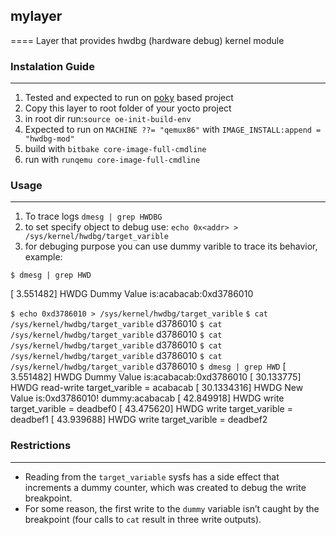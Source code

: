 ## mylayer
====
Layer that provides hwdbg (hardware debug) kernel module

### Instalation Guide 
-----------------------
1. Tested and expected to run on [poky](https://git.yoctoproject.org/poky/) based project
2. Copy this layer to root folder of your yocto project
3. in root dir run:`source oe-init-build-env`
4. Expected to run on `MACHINE ??= "qemux86"` with `IMAGE_INSTALL:append = "hwdbg-mod"`
5. build with `bitbake core-image-full-cmdline`
6. run with `runqemu core-image-full-cmdline`
### Usage 
-----------------------
1. To trace logs `dmesg | grep HWDBG`
2. to set specify object to debug use: `echo 0x<addr> > /sys/kernel/hwdbg/target_varible`
3. for debuging purpose you can use dummy varible to trace its behavior, example:

`
$ dmesg | grep HWD
`

[  3.551482] HWDG Dummy Value is:acabacab:0xd3786010

`
$ echo 0xd3786010 > /sys/kernel/hwdbg/target_varible
`
`
$ cat /sys/kernel/hwdbg/target_varible
`
d3786010
`
$ cat /sys/kernel/hwdbg/target_varible
`
d3786010
`
$ cat /sys/kernel/hwdbg/target_varible
`
d3786010
`
$ cat /sys/kernel/hwdbg/target_varible
`
d3786010
`
$ cat /sys/kernel/hwdbg/target_varible
`
d3786010
`
$ dmesg | grep HWD
`
[  3.551482] HWDG Dummy Value is:acabacab:0xd3786010
[ 30.133775] HWDG read-write target_varible = acabacab
[ 30.1334316] HWDG New Value is:0xd3786010! dummy:acabacab
[ 42.849918] HWDG write target_varible = deadbef0
[ 43.475620] HWDG write target_varible = deadbef1
[ 43.939688] HWDG write target_varible = deadbef2
### Restrictions
-----------------------
* Reading from the `target_variable` sysfs has a side effect that increments a dummy counter, which was created to debug the write breakpoint.
* For some reason, the first write to the `dummy` variable isn’t caught by the breakpoint (four calls to `cat` result in three write outputs).
